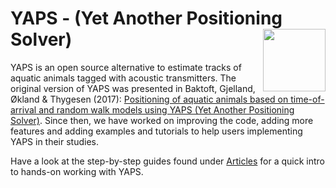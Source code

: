 
# YAPS - (Yet Another Positioning Solver) <img src="man/figures/yaps_logo.png" align="right" alt="" width="100" />

YAPS is an open source alternative to estimate tracks of aquatic animals
tagged with acoustic transmitters. The original version of YAPS was
presented in Baktoft, Gjelland, Økland & Thygesen (2017): [Positioning
of aquatic animals based on time-of-arrival and random walk models using
YAPS (Yet Another Positioning
Solver)](https://www.nature.com/articles/s41598-017-14278-z.pdf). Since
then, we have worked on improving the code, adding more features and
adding examples and tutorials to help users implementing YAPS in their
studies.

Have a look at the step-by-step guides found under
[Articles](https://baktoft.github.io/yaps/articles/) for a quick intro
to hands-on working with YAPS.
